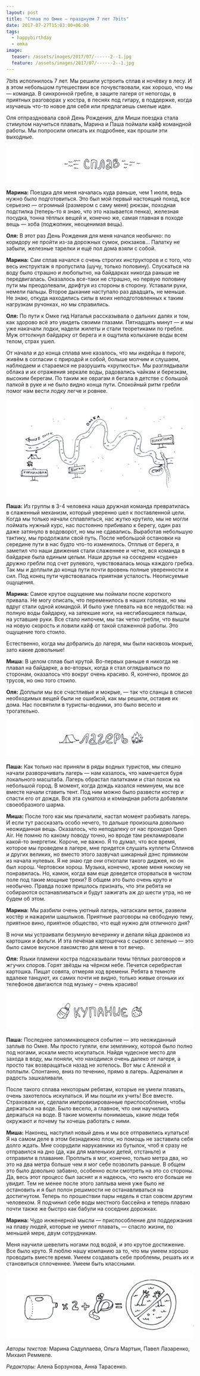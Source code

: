 ```yaml
---
layout: post
title: "Сплав по Омке — празднуем 7 лет 7bits"
date: 2017-07-27T15:03:00+06:00
tags:
  - happybirthday
  - omka
image: 
  teaser: /assets/images/2017/07/------2--1.jpg
  feature: /assets/images/2017/07/------2--1.jpg
---
```


7bits исполнилось 7 лет. Мы решили устроить сплав и ночёвку в лесу. И в этом небольшом путешествии все почувствовали, как хорошо, что мы — команда. В синхронной гребле, в защите лагеря от непогоды, в приятных разговорах у костра, в песнях под гитару, в поддержке, когда изучаешь что-то новое для себя или предлагаешь смелые идеи.

Оля отпраздновала свой День Рождения, для Миши поездка стала стимулом научиться плавать, Марина и Паша поймали кайф командной работы. Мы попросили описать их подробнее, как прошли эти выходные.

![alt](/assets/images/2017/07/-----.jpg)

**Марина:**
Поездка для меня началась куда раньше, чем 1 июля, ведь нужно было подготовиться. Это был мой первый настоящий поход, все серьезно — огромный (размером с саму меня) рюкзак, походная подстилка (теперь-то я знаю, что это называется пенка), железная посудка, тонна тёплых вещей и, конечно же, самая главная в походе вещь — хоба (поджопник, неоценимая вещь). 

**Оля:** 
В этот раз День Рождения для меня начался необычно: по коридору не пройти из-за дорожных сумок, рюкзаков… Палатку не забыли, железные тарелки и ещё пол дома взяли с собой. 

**Марина:**
Сам сплав начался с очень строгих инструкторов и с того, что весь инструктаж я пропустила (шучу, только половину). Спускаться на воду было страшно и любопытно, на байдарках никогда раньше не передвигалась. Оказалось все-таки не страшно, но первую половину пути мы преодолевали, дрифтуя из стороны в сторону. Уставали руки, немели пальцы. Второе дыхание наступало раз двадцать, не меньше. Не знаю, откуда находились силы в моих неподготовленных к таким нагрузкам ручонках, но мы справились.

**Оля:** 
По пути к Омке гид Наталья рассказывала о дальних далях и том, как здорово всё это увидеть своими глазами. Пятнадцать минут — и мы уже накачали лодки, надели жилеты и стали теоретиками по гребле. Муж оттолкнул байдарку от берега и я ощутила колыхание воды всем телом, страх ушел. 

От начала и до конца сплава мне казалось, что мы индейцы в пироге, живём в согласии с природой и собой, больше молчим и слушаем, наблюдаем и стараемся не разрушить «хрупкость». Мы разглядывали облака и их отражения зеркале воды, радовались чайкам и березкам, высоким берегам. По таким же оврагам я бегала в детстве с большой палкой в руке и не было видно конца пути. Спокойный ритм гребли помог нам вести лодку легче и ровнее. 

![alt](/assets/images/2017/07/----.jpg)

**Паша:**
Из группы в 3-4 человека наша дружная команда превратилась в слаженный механизм, который уверенно шел к поставленной цели. Когда мы только начали сплавляться, нас жутко крутило, мы не могли поймать нужный курс, нас постоянно прибивало к берегу, один раз даже затянуло в водоворот, но мы не сдавались. Выработав небольшую тактику, мы продолжали свой путь. После небольшой остановки на середине пути в нас будто что-то изменилось. Отплыв от берега, я заметил что наши движения стали слаженнее и четче, вся команда в байдарке была единым целым. Наши друзья на соседнем «судне» дружно гребли под счет рулевого, чувствовалась мощь каждого гребка. Так мы и доплыли до конца пути почти вровень полные уверенности и сил. Под конец пути чувствовалась приятная усталость. Неописуемые ощущения. 

**Марина:**
Самое крутое ощущение мы поймали после короткого привала. Не могу описать, что переменилось в наших головах, но мы вдруг стали одной командой. И было уже плевать на все неудобства: на полную воды байдарку, на затекшие ноги, на несгибающиеся пальцы, на уставшие руки. Все стало нипочем, мы так четко гребли, что вышли на новую скорость и ловили кайф от такой слаженной работы. Это ощущение того стоило.

Естественно, когда мы добрались до лагеря, мы были насквозь мокрые, зато какие довольные! 

**Миша:**
В целом сплав был крутой. Во-первых раньше я никогда не плавал на байдарке, а во-вторых, когда я стал оглядываться по сторонам, оказалось что вокруг очень красиво. Я, конечно, промок до трусов, но оно того стоило.

**Оля:** 
Доплыли мы все счастливые и мокрые, — так что сланцы в списке необходимых вещей были не ошибкой, как мы решили, оставив их дома. Нас посвятили в туристы-водники, это было весело и трогательно.

![alt](/assets/images/2017/07/-------1.jpg)

**Паша:**
Как только нас приняли в ряды водных туристов, мы спешно начали разворачивать лагерь — нам казалось, что намечается буря локального масштаба. Лагерь обрастал палатками и стал похож на небольшой город. В момент, когда дождь казался неминуем, мы все вместе начали ставить тент. Под ним можно было развести костер и спасти его от дождя. Вся эта суматоха и командная работа добавляли своеобразного шарма.

**Миша:**
После того как мы причалили, настал момент разбивать лагерь. И если тут рассказать особо нечего, то дальше произошла довольно неожиданная вещь. Оказалось, что неподалеку от нас проходил Open Air. Не помню по какому поводу точно, но вроде там рекламировали какой-то энергетик. Короче, не важно. Я то думал, что все время, которое мы проведем в лагере, мне придется слушать куплеты Сплинов и других великих, но вместо этого зазвучал шикарный дэнс прямиком из начала нулевых. Я не знаю где они откопали такого диджея, но он был хорош. Чертовски хорош. Музыка, конечно, кроме меня никому не понравилась. Но, камон, когда вам еще доведется оторваться в чистом поле под такие мощные треки? В общем это было очень круто и необычно. Правда позже пришлось признать, что эти ребята не собираются останавливаться и будут зажигать аж до шести утра, но не будем об этом.

**Марина:**
Мы разбили очень уютный лагерь, натаскали веток, развели костёр и нажарили шашлыков. Приятные разговоры на свободную тему, приятное вино, приятное общество, что ещё нужно для отличного дня? 

В ночи мы устраивали безумную вечеринку и делали яйца драконов из картошки и фольги. И эта печёная картошечка с сыром с зеленью — это было самое вкусное лакомство для меня в тот вечер.

**Оля:** 
Языки пламени костра подсказывали темы тёплых разговоров и жгучих споров. Горят звёзды на чёрном небе. Печется серебристая картошка. Пищат совята, отмеряя ход времени. Ребята в темноте вдалеке танцуют, их самих почти не видно, только живые огоньки их телефонов двигаются под музыку – очень красиво! 

![alt](/assets/images/2017/07/--------1.jpg)

**Паша:**
Последнее запоминающееся событие — это неожиданный заплыв по Омке. Мы просто гуляли, ели землянику, которой было полно под ногами, искали место искупаться. Найдя чудесное место для захода в воду, мы поняли, что находимся очень далеко от лагеря, а просто так возвращаться назад не хотелось. Вот мы с Аленой и поплыли. Спонтанно, вниз по течению, прямо в лагерь. Адреналин и радость зашкаливали. 

После такого сплава некоторым ребятам, которые не умели плавать, очень захотелось искупаться. И мы пошли их учить! Все вместе. Страховали их, сделали импровизированные приспособления, чтобы держаться на воде. Было весело, а главное, что они научились держаться на воде. В такие моменты понимаешь, какие люди тебя окружают и почему ты хочешь работать с ними. 

**Миша:**
Наконец, наступил новый день и мы все отправились купаться! Я на самом деле в этом безнадежно плох, но помощь не заставила себя долго ждать. Мне соорудили нарукавники из бутылок, чтоб я сразу не отправился на дно (да, как для маленьких детей, отстаньте) и отправили в плавание. Проплыть я мог, конечно, только метра два, но это на два метра больше чем я мог себе позволить раньше. В общем это было довольно забавно, особенно если смотреть на это со стороны. Да, весь этот процесс был заснят и я надеюсь, что никто его больше не увидит. Тем не менее после этого заплыва меня уже было не остановить и я был полон решимости не останавливаться на достигнутом. Теперь по прошествии пары недель я стал совсем другим человеком. Я подчинил себе воды местного бассейна и теперь плаваю почти также же быстро как бабули на соседних дорожках.

**Марина:**
Чудо инженерной мысли — приспособление для поддержания на плаву людей, которые не умеют плавать, — спасло жизни, по меньшей мере, двум сотрудникам.

Меня научили шевелить ногами под водой, и это крутое достижение. Все было круто. Я люблю нашу компанию за то, что мы умеем хорошо проводить вместе время. Умеем создавать себе проблемы, решать их и становиться сплоченнее. Умеем быть классными.

![alt](/assets/images/2017/07/-------.jpg)

*Авторы текстов:*
Марина Садуллаева,
Ольга Мартын,
Павел Лазаренко,
Михаил Реммеле.

*Редакторы:*
Алена Борзунова,
Анна Тарасенко.

